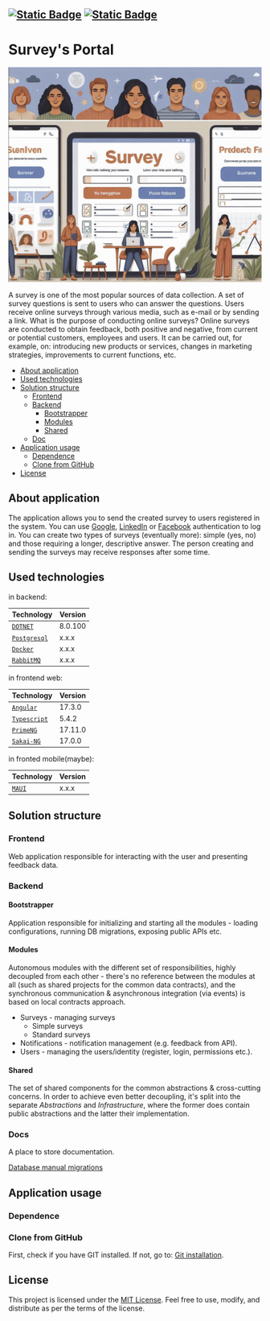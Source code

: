 [![Static Badge](https://img.shields.io/badge/100%20Commits-green?style=for-the-badge&label=The%20project%20participates%20in&link=right%2Fhttps%3A%2F%2F100commitow.pl)](https://100commitow.pl)
[![Static Badge](https://img.shields.io/badge/MIT-orange?style=for-the-badge&label=License)](https://github.com/KarolMaliglowka/SurveysPortal/blob/master/License)
---
Survey's Portal
===

![image](additionals\survey.png)

A survey is one of the most popular sources of data collection. A set of survey questions is sent to users who can answer the questions. Users receive online surveys through various media, such as e-mail or by sending a link.
What is the purpose of conducting online surveys? Online surveys are conducted to obtain feedback, both positive and negative, from current or potential customers, employees and users.
It can be carried out, for example, on: introducing new products or services, changes in marketing strategies, improvements to current functions, etc.

- [About application](#about-application)
- [Used technologies](#Used-technologies)
- [Solution structure](#Solution-structure)
    - [Frontend](#Frontend)
    - [Backend](#Backend)
        - [Bootstrapper](#Bootstrapper)
        - [Modules](#Modules)
        - [Shared](#Shared)
    - [Doc](#Docs)
- [Application usage](#Application-usage)
  - [Dependence](#Dependence)
  - [Clone from GitHub](#Clone-from-GitHub)
- [License](#License)

## About application
The application allows you to send the created survey to users registered in the system. You can use [Google](http://google.pl), [LinkedIn](https://linkedin.com) or [Facebook](https://facebook.com) authentication to log in. You can create two types of surveys (eventually more): simple (yes, no) and those requiring a longer, descriptive answer. The person creating and sending the surveys may receive responses after some time.

## Used technologies

in backend:

| Technology                                      | Version |
|-------------------------------------------------|---------|
| [`DOTNET`](https://dotnet.microsoft.com/en-us/) | 8.0.100 |
| [`Postgresql`](https://www.postgresql.org.pl/)  | x.x.x   |
| [`Docker`](https://www.docker.com/)             | x.x.x   |
| [`RabbitMQ`](https://www.rabbitmq.com/)         | x.x.x   |

in frontend web:

| Technology                                           | Version |
|------------------------------------------------------|---------|
| [`Angular`](https://angular.io/)                     | 17.3.0  |
| [`Typescript`](https://www.typescriptlang.org/)      | 5.4.2   |
| [`PrimeNG`](https://primeng.org/)                    | 17.11.0 |
| [`Sakai-NG`](https://github.com/primefaces/sakai-ng) | 17.0.0  |

in fronted mobile(maybe):

| Technology                                             | Version |
|--------------------------------------------------------|---------|
| [`MAUI`](https://dotnet.microsoft.com/en-us/apps/maui) | x.x.x   |

## Solution structure

### Frontend
Web application responsible for interacting with the user and presenting feedback data.

### Backend
#### Bootstrapper
Application responsible for initializing and starting all the modules - loading configurations, running DB migrations, exposing public APIs etc.

#### Modules
Autonomous modules with the different set of responsibilities, highly decoupled from each other - there's no reference between the modules at all (such as shared projects for the common data contracts), and the synchronous communication & asynchronous integration (via events) is based on local contracts approach.

- Surveys - managing surveys
  - Simple surveys
  - Standard surveys
- Notifications - notification management (e.g. feedback from API).
- Users - managing the users/identity (register, login, permissions etc.).

#### Shared
The set of shared components for the common abstractions & cross-cutting concerns. In order to achieve even better
decoupling, it's split into the separate *Abstractions* and *Infrastructure*, where the former does contain public abstractions and the latter their implementation.

### Docs
A place to store documentation.

[Database manual migrations](src/Docs/Database_Migrations.md)

## Application usage

### Dependence

### Clone from GitHub
First, check if you have GIT installed. If not, go to: [Git installation](https://git-scm.com/book/en/v2/Getting-Started-Installing-Git).

## License
This project is licensed under the [MIT License](License). Feel free to use, modify, and distribute as per the terms of the license.
